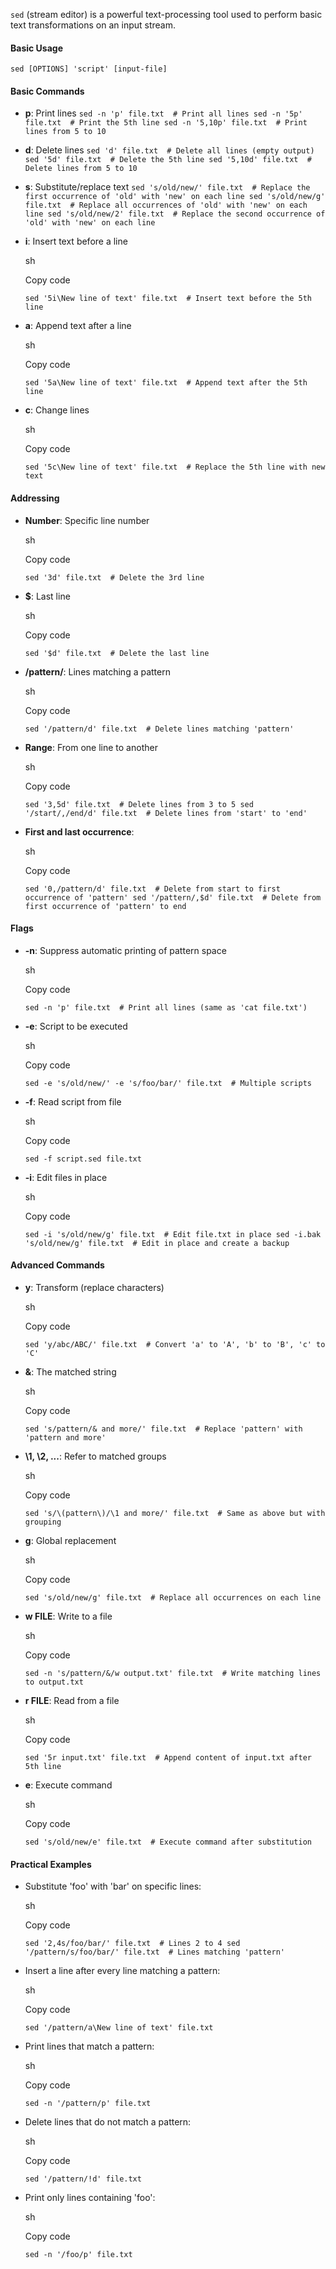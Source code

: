 `sed` (stream editor) is a powerful text-processing tool used to perform basic text transformations on an input stream.
#### Basic Usage
`sed [OPTIONS] 'script' [input-file]`

#### Basic Commands

- **p**: Print lines
    `sed -n 'p' file.txt  # Print all lines sed -n '5p' file.txt  # Print the 5th line sed -n '5,10p' file.txt  # Print lines from 5 to 10`
    
- **d**: Delete lines
    `sed 'd' file.txt  # Delete all lines (empty output) sed '5d' file.txt  # Delete the 5th line sed '5,10d' file.txt  # Delete lines from 5 to 10`
    
- **s**: Substitute/replace text
    `sed 's/old/new/' file.txt  # Replace the first occurrence of 'old' with 'new' on each line sed 's/old/new/g' file.txt  # Replace all occurrences of 'old' with 'new' on each line sed 's/old/new/2' file.txt  # Replace the second occurrence of 'old' with 'new' on each line`
    
- **i**: Insert text before a line
    
    sh
    
    Copy code
    
    `sed '5i\New line of text' file.txt  # Insert text before the 5th line`
    
- **a**: Append text after a line
    
    sh
    
    Copy code
    
    `sed '5a\New line of text' file.txt  # Append text after the 5th line`
    
- **c**: Change lines
    
    sh
    
    Copy code
    
    `sed '5c\New line of text' file.txt  # Replace the 5th line with new text`
    

#### Addressing

- **Number**: Specific line number
    
    sh
    
    Copy code
    
    `sed '3d' file.txt  # Delete the 3rd line`
    
- **$**: Last line
    
    sh
    
    Copy code
    
    `sed '$d' file.txt  # Delete the last line`
    
- **/pattern/**: Lines matching a pattern
    
    sh
    
    Copy code
    
    `sed '/pattern/d' file.txt  # Delete lines matching 'pattern'`
    
- **Range**: From one line to another
    
    sh
    
    Copy code
    
    `sed '3,5d' file.txt  # Delete lines from 3 to 5 sed '/start/,/end/d' file.txt  # Delete lines from 'start' to 'end'`
    
- **First and last occurrence**:
    
    sh
    
    Copy code
    
    `sed '0,/pattern/d' file.txt  # Delete from start to first occurrence of 'pattern' sed '/pattern/,$d' file.txt  # Delete from first occurrence of 'pattern' to end`
    

#### Flags

- **-n**: Suppress automatic printing of pattern space
    
    sh
    
    Copy code
    
    `sed -n 'p' file.txt  # Print all lines (same as 'cat file.txt')`
    
- **-e**: Script to be executed
    
    sh
    
    Copy code
    
    `sed -e 's/old/new/' -e 's/foo/bar/' file.txt  # Multiple scripts`
    
- **-f**: Read script from file
    
    sh
    
    Copy code
    
    `sed -f script.sed file.txt`
    
- **-i**: Edit files in place
    
    sh
    
    Copy code
    
    `sed -i 's/old/new/g' file.txt  # Edit file.txt in place sed -i.bak 's/old/new/g' file.txt  # Edit in place and create a backup`
    

#### Advanced Commands

- **y**: Transform (replace characters)
    
    sh
    
    Copy code
    
    `sed 'y/abc/ABC/' file.txt  # Convert 'a' to 'A', 'b' to 'B', 'c' to 'C'`
    
- **&**: The matched string
    
    sh
    
    Copy code
    
    `sed 's/pattern/& and more/' file.txt  # Replace 'pattern' with 'pattern and more'`
    
- **\1, \2, ...**: Refer to matched groups
    
    sh
    
    Copy code
    
    `sed 's/\(pattern\)/\1 and more/' file.txt  # Same as above but with grouping`
    
- **g**: Global replacement
    
    sh
    
    Copy code
    
    `sed 's/old/new/g' file.txt  # Replace all occurrences on each line`
    
- **w FILE**: Write to a file
    
    sh
    
    Copy code
    
    `sed -n 's/pattern/&/w output.txt' file.txt  # Write matching lines to output.txt`
    
- **r FILE**: Read from a file
    
    sh
    
    Copy code
    
    `sed '5r input.txt' file.txt  # Append content of input.txt after 5th line`
    
- **e**: Execute command
    
    sh
    
    Copy code
    
    `sed 's/old/new/e' file.txt  # Execute command after substitution`
    

#### Practical Examples

- Substitute 'foo' with 'bar' on specific lines:
    
    sh
    
    Copy code
    
    `sed '2,4s/foo/bar/' file.txt  # Lines 2 to 4 sed '/pattern/s/foo/bar/' file.txt  # Lines matching 'pattern'`
    
- Insert a line after every line matching a pattern:
    
    sh
    
    Copy code
    
    `sed '/pattern/a\New line of text' file.txt`
    
- Print lines that match a pattern:
    
    sh
    
    Copy code
    
    `sed -n '/pattern/p' file.txt`
    
- Delete lines that do not match a pattern:
    
    sh
    
    Copy code
    
    `sed '/pattern/!d' file.txt`
    
- Print only lines containing 'foo':
    
    sh
    
    Copy code
    
    `sed -n '/foo/p' file.txt`